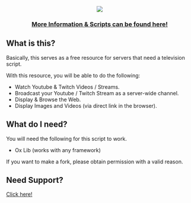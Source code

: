 <div align='center'><img src='https://user-images.githubusercontent.com/111543470/198868741-d78353cf-0576-4f2e-8554-1f7e4ef4c986.png'/></div>
<div align='center'><h3><a href='https://picklemods.com/'>More Information & Scripts can be found here!</a></h3></div>

## What is this?

Basically, this serves as a free resource for servers that need a television script.

With this resource, you will be able to do the following:

- Watch Youtube & Twitch Videos / Streams.
- Broadcast your Youtube / Twitch Stream as a server-wide channel.
- Display & Browse the Web.
- Display Images and Videos (via direct link in the browser).

## What do I need?

You will need the following for this script to work.

- Ox Lib (works with any framework)

If you want to make a fork, please obtain permission with a valid reason.

## Need Support?

<a href='https://pickle-mods.tebex.io/contact'>Click here!</a>
